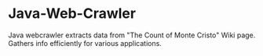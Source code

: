 # Java-Web-Crawler
Java webcrawler extracts data from "The Count of Monte Cristo" Wiki page. Gathers info efficiently for various applications.
